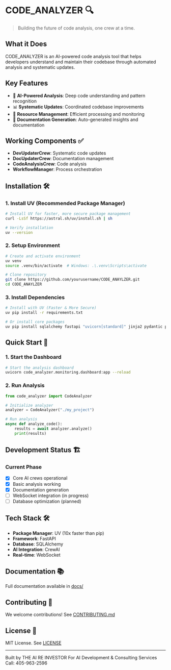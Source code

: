 # CODE_ANALYZER 🔍

> Building the future of code analysis, one crew at a time.

## What it Does
CODE_ANALYZER is an AI-powered code analysis tool that helps developers understand and maintain their codebase through automated analysis and systematic updates.

## Key Features
- 🤖 **AI-Powered Analysis**: Deep code understanding and pattern recognition
- 📊 **Systematic Updates**: Coordinated codebase improvements
- 🔄 **Resource Management**: Efficient processing and monitoring
- 📝 **Documentation Generation**: Auto-generated insights and documentation

## Working Components ✅
- **DevUpdaterCrew**: Systematic code updates
- **DocUpdaterCrew**: Documentation management
- **CodeAnalysisCrew**: Code analysis
- **WorkflowManager**: Process orchestration

## Installation 🛠️

### 1. Install UV (Recommended Package Manager)
```bash
# Install UV for faster, more secure package management
curl -LsSf https://astral.sh/uv/install.sh | sh

# Verify installation
uv --version
```

### 2. Setup Environment
```bash
# Create and activate environment
uv venv
source .venv/bin/activate  # Windows: .\.venv\Scripts\activate

# Clone repository
git clone https://github.com/yourusername/CODE_ANAYLZER.git
cd CODE_ANAYLZER
```

### 3. Install Dependencies
```bash
# Install with UV (Faster & More Secure)
uv pip install -r requirements.txt

# Or install core packages
uv pip install sqlalchemy fastapi "uvicorn[standard]" jinja2 pydantic python-dotenv
```

## Quick Start 🚀

### 1. Start the Dashboard
```bash
# Start the analysis dashboard
uvicorn code_analyzer.monitoring.dashboard:app --reload
```

### 2. Run Analysis
```python
from code_analyzer import CodeAnalyzer

# Initialize analyzer
analyzer = CodeAnalyzer("./my_project")

# Run analysis
async def analyze_code():
    results = await analyzer.analyze()
    print(results)
```

## Development Status 🏗️

### Current Phase
- [x] Core AI crews operational
- [x] Basic analysis working
- [x] Documentation generation
- [ ] WebSocket integration (in progress)
- [ ] Database optimization (planned)

## Tech Stack 🛠️
- **Package Manager**: UV (10x faster than pip)
- **Framework**: FastAPI
- **Database**: SQLAlchemy
- **AI Integration**: CrewAI
- **Real-time**: WebSocket

## Documentation 📚
Full documentation available in [docs/](docs/)

## Contributing 🤝
We welcome contributions! See [CONTRIBUTING.md](CONTRIBUTING.md)

## License 📄
MIT License. See [LICENSE](LICENSE)

---
Built by THE AI RE INVESTOR
For AI Development & Consulting Services
Call: 405-963-2596
                